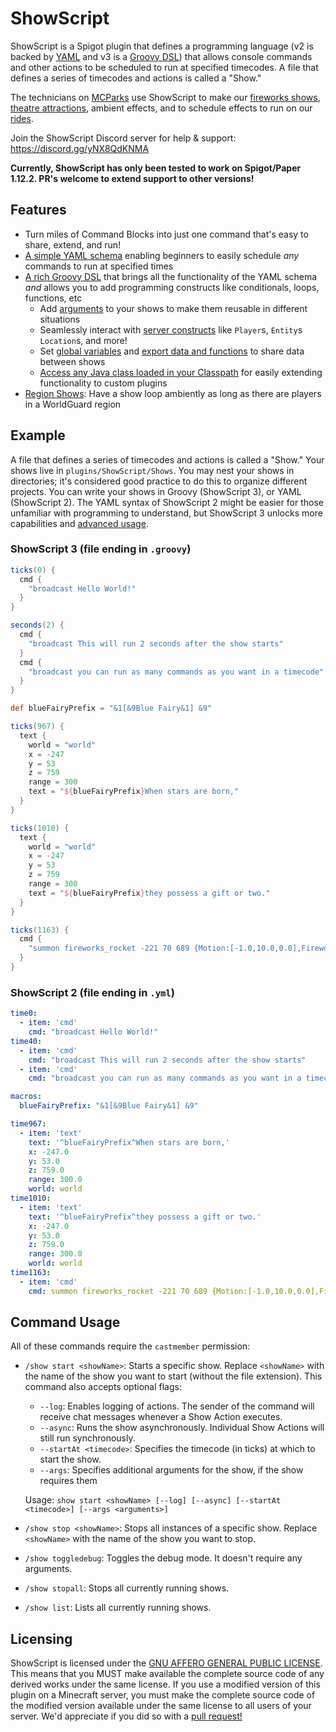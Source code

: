 
# ShowScript

ShowScript is a Spigot plugin that defines a programming language (v2 is backed by [YAML](https://yaml.org/) and v3 is a [Groovy DSL](http://docs.groovy-lang.org/docs/latest/html/documentation/core-domain-specific-languages.html)) that allows console commands and other actions to be scheduled to run at specified timecodes.
A file that defines a series of timecodes and actions is called a "Show."

The technicians on [MCParks](https://mcparks.us) use ShowScript to make our [fireworks shows](https://youtu.be/stlB3RJ-9bk?si=91eUGVjCAUdphm9u&t=36), [theatre attractions](https://youtu.be/h2XtPJ_GFyc?si=oiAxssTy4VmCnzSj&t=38), ambient effects, and to schedule effects to run on our [rides](https://youtu.be/GTIFRJBdtRo?si=bk25eUzyQfBPmJYT&t=402). 

Join the ShowScript Discord server for help & support: https://discord.gg/yNX8QdKNMA

**Currently, ShowScript has only been tested to work on Spigot/Paper 1.12.2. PR's welcome to extend support to other versions!**


## Features

- Turn miles of Command Blocks into just one command that's easy to share, extend, and run!
- [A simple YAML schema]() enabling beginners to easily schedule _any_ commands to run at specified times
- [A rich Groovy DSL](https://github.com/MCParks/ShowScript/blob/main/docs/showscript3.md) that brings all the functionality of the YAML schema _and_ allows you to add programming constructs like conditionals, loops, functions, etc
  - Add [arguments](https://github.com/MCParks/ShowScript/blob/main/docs/showscript3.md#show-arguments) to your shows to make them reusable in different situations
  - Seamlessly interact with [server constructs](https://github.com/MCParks/ShowScript/blob/main/docs/showscript3.md#accessing-server-info) like `Player`s, `Entity`s `Location`s, and more!
  - Set [global variables](https://github.com/MCParks/ShowScript/blob/main/docs/showscript3.md#global-variables) and [export data and functions](https://github.com/MCParks/ShowScript/blob/main/docs/showscript3.md#sharing-data-between-shows-export-and-load) to share data between shows
  - [Access any Java class loaded in your Classpath](https://github.com/MCParks/ShowScript/blob/main/docs/showscript3.md#accessing-information-from-any-plugin) for easily extending functionality to custom plugins
- [Region Shows](https://github.com/MCParks/ShowScript/blob/main/docs/region-shows.md): Have a show loop ambiently as long as there are players in a WorldGuard region

## Example

A file that defines a series of timecodes and actions is called a "Show." Your shows live in `plugins/ShowScript/Shows`. You may nest your shows in directories; it's considered good practice to do this to organize different projects.
You can write your shows in Groovy (ShowScript 3), or YAML (ShowScript 2). The YAML syntax of ShowScript 2 might be easier for those unfamiliar with programming to understand, but ShowScript 3 unlocks more capabilities and [advanced usage](https://github.com/MCParks/ShowScript/blob/main/docs/showscript3.md#advanced-concepts).

### ShowScript 3 (file ending in `.groovy`)

```groovy
ticks(0) {
  cmd {
    "broadcast Hello World!"
  }
}

seconds(2) {
  cmd {
    "broadcast This will run 2 seconds after the show starts"
  }
  cmd {
    "broadcast you can run as many commands as you want in a timecode"
  }
}

def blueFairyPrefix = "&1[&9Blue Fairy&1] &9"

ticks(967) {
  text {
    world = "world"
    x = -247
    y = 53
    z = 759
    range = 300
    text = "${blueFairyPrefix}When stars are born,"
  }
}

ticks(1010) {
  text {
    world = "world"
    x = -247
    y = 53
    z = 759
    range = 300
    text = "${blueFairyPrefix}they possess a gift or two."
  }
}

ticks(1163) {
  cmd {
    "summon fireworks_rocket -221 70 689 {Motion:[-1.0,10.0,0.0],FireworksItem:{id:fireworks,Count:1,tag:{Fireworks:{Explosions:[{Type:4,Trail:1,Colors:[16776688],FadeColors:[16775387]}]}}}}"
  }
}
```


### ShowScript 2 (file ending in `.yml`)
```yaml
time0:
  - item: 'cmd'
    cmd: "broadcast Hello World!"
time40:
  - item: 'cmd'
    cmd: "broadcast This will run 2 seconds after the show starts"
  - item: 'cmd'
    cmd: "broadcast you can run as many commands as you want in a timecode"

macros:
  blueFairyPrefix: "&1[&9Blue Fairy&1] &9"

time967:
  - item: 'text'
    text: '^blueFairyPrefix^When stars are born,'
    x: -247.0
    y: 53.0
    z: 759.0
    range: 300.0
    world: world
time1010:
  - item: 'text'
    text: '^blueFairyPrefix^they possess a gift or two.'
    x: -247.0
    y: 53.0
    z: 759.0
    range: 300.0
    world: world
time1163:
  - item: 'cmd'
    cmd: summon fireworks_rocket -221 70 689 {Motion:[-1.0,10.0,0.0],FireworksItem:{id:fireworks,Count:1,tag:{Fireworks:{Explosions:[{Type:4,Trail:1,Colors:[16776688],FadeColors:[16775387]}]}}}}
```

## Command Usage

All of these commands require the `castmember` permission:

- `/show start <showName>`: Starts a specific show. Replace `<showName>` with the name of the show you want to start (without the file extension). This command also accepts optional flags:
  - `--log`: Enables logging of actions. The sender of the command will receive chat messages whenever a Show Action executes.
  - `--async`: Runs the show asynchronously. Individual Show Actions will still run synchronously.
  - `--startAt <timecode>`: Specifies the timecode (in ticks) at which to start the show.
  - `--args`: Specifies additional arguments for the show, if the show requires them
  
  Usage: `show start <showName> [--log] [--async] [--startAt <timecode>] [--args <arguments>]`

- `/show stop <showName>`: Stops all instances of a specific show. Replace `<showName>` with the name of the show you want to stop. 

- `/show toggledebug`: Toggles the debug mode. It doesn't require any arguments. 

- `/show stopall`: Stops all currently running shows. 

- `/show list`: Lists all currently running shows. 


## Licensing

ShowScript is licensed under the [GNU AFFERO GENERAL PUBLIC LICENSE](https://github.com/MCParks/ShowScript/blob/main/LICENSE). This means that you MUST make available the complete source code of any derived works under the same license. If you use a modified version of this plugin on a Minecraft server, you must make
the complete source code of the modified version available under the same license to all users of your server. We'd appreciate if you did so with a [pull request!](https://github.com/MCParks/ShowScript/pulls)
